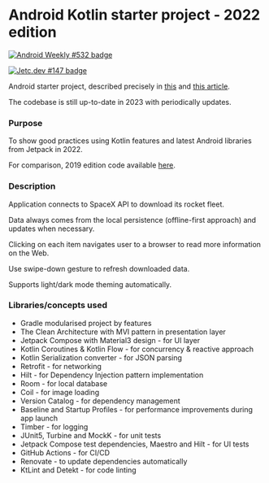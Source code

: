# **Android Kotlin starter project - 2022 edition**

[![Android Weekly #532 badge](https://androidweekly.net/issues/issue-532/badge)](https://androidweekly.net/issues/issue-532)

[![Jetc.dev #147 badge](https://img.shields.io/badge/Featured%20in%20jetc.dev-Issue%20%23147-blue)](https://jetc.dev/issues/147.html)

Android starter project, described precisely in [this](https://proandroiddev.com/clean-android-multi-module-offline-first-scalable-app-in-2022-including-jetpack-compose-mvi-987ebecbecae) and [this article](https://medium.com/codequest/clean-android-multi-module-offline-first-scalable-app-in-2022-part-2-including-compose-ui-e1fd0a0f410e).

The codebase is still up-to-date in 2023 with periodically updates.

### **Purpose**
To show good practices using Kotlin features and latest Android libraries from Jetpack in 2022.

For comparison, 2019 edition code available [here](https://github.com/krzdabrowski/android-starter-2019).

### **Description**
Application connects to SpaceX API to download its rocket fleet.

Data always comes from the local persistence (offline-first approach) and updates when necessary.

Clicking on each item navigates user to a browser to read more information on the Web.

Use swipe-down gesture to refresh downloaded data.

Supports light/dark mode theming automatically.


### **Libraries/concepts used**

* Gradle modularised project by features
* The Clean Architecture with MVI pattern in presentation layer
* Jetpack Compose with Material3 design - for UI layer
* Kotlin Coroutines & Kotlin Flow - for concurrency & reactive approach
* Kotlin Serialization converter - for JSON parsing
* Retrofit - for networking
* Hilt - for Dependency Injection pattern implementation
* Room - for local database
* Coil - for image loading
* Version Catalog - for dependency management
* Baseline and Startup Profiles - for performance improvements during app launch
* Timber - for logging
* JUnit5, Turbine and MockK - for unit tests
* Jetpack Compose test dependencies, Maestro and Hilt - for UI tests
* GitHub Actions - for CI/CD
* Renovate - to update dependencies automatically
* KtLint and Detekt - for code linting
